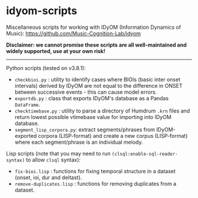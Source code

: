 # idyom-scripts

Miscellaneous scripts for working with IDyOM (Information Dynamics of Music): https://github.com/Music-Cognition-Lab/idyom

**Disclaimer: we cannot promise these scripts are all well-maintained and widely supported, use at your own risk!**

---

Python scripts (tested on v3.8.1):

- `checkbioi.py` : utility to identify cases where BIOIs (basic inter onset intervals) derived by IDyOM are not equal to the difference in ONSET between successive events - this can cause model errors.
- `exportdb.py` : class that exports IDyOM's database as a Pandas `DataFrame`.
- `checktimebase.py` : utility to parse a directory of Humdrum `.krn` files and return lowest possible vtimebase value for importing into IDyOM database.
- `segment_lisp_corpora.py`: extract segments/phrases from IDyOM-exported corpora (LISP-format) and create a new corpus (LISP-format) where each segment/phrase is an individual melody.

Lisp scripts (note that you may need to run `(clsql:enable-sql-reader-syntax)` to allow `clsql` syntax):

- `fix-bioi.lisp` : functions for fixing temporal structure in a dataset (onset, ioi, dur and deltast).
- `remove-duplicates.lisp` : functions for removing duplicates from a dataset.

# 



# 
